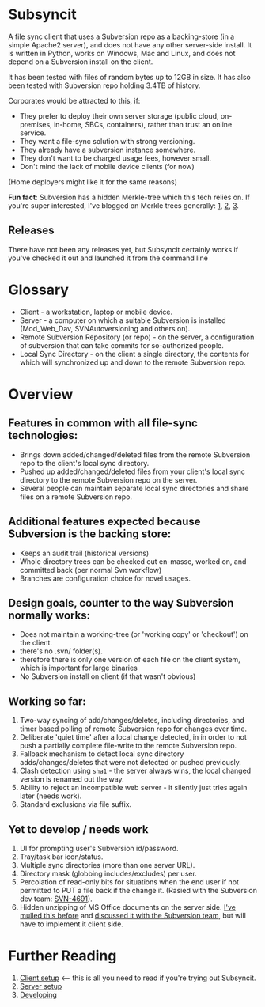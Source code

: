# Subsyncit

A file sync client that uses a Subversion repo as a backing-store (in a simple Apache2 server), and does not have any other server-side install.
It is written in Python, works on Windows, Mac and Linux, and does not depend on a Subversion install on the client.

It has been tested with files of random bytes up to 12GB in size. It has also been tested with Subversion repo holding
3.4TB of history.

Corporates would be attracted to this, if:

* They prefer to deploy their own server storage (public cloud, on-premises, in-home, SBCs, containers), rather than trust an online service.
* They want a file-sync solution with strong versioning.
* They already have a subversion instance somewhere.
* They don't want to be charged usage fees, however small.
* Don't mind the lack of mobile device clients (for now)

(Home deployers might like it for the same reasons)

**Fun fact**: Subversion has a hidden Merkle-tree which this tech relies on. If you're super interested, I've blogged on Merkle
trees generally: [1](https://paulhammant.com/2017/09/17/merkle-trees-in-pictures/), [2](https://paulhammant.com/2017/09/17/old-school-merkle-trees-rock/),
[3](https://paulhammant.com/2017/09/28/choosing-between-blockchains-and-vanilla-merkle-trees/).

## Releases

There have not been any releases yet, but Subsyncit certainly works if you've checked it out and launched it from the command line

# Glossary

* Client - a workstation, laptop or mobile device.
* Server - a computer on which a suitable Subversion is installed (Mod_Web_Dav, SVNAutoversioning and others on).
* Remote Subversion Repository (or repo) - on the server, a configuration of subversion that can take commits for so-authorized people.
* Local Sync Directory - on the client a single directory, the contents for which will synchronized up and down to the remote Subversion repo.

# Overview

## Features in common with all file-sync technologies:

* Brings down added/changed/deleted files from the remote Subversion repo to the client's local sync directory.
* Pushed up added/changed/deleted files from your client's local sync directory to the remote Subversion repo on the server.
* Several people can maintain separate local sync directories and share files on a remote Subversion repo.

## Additional features expected because Subversion is the backing store:

* Keeps an audit trail (historical versions)
* Whole directory trees can be checked out en-masse, worked on, and committed back (per normal Svn workflow)
* Branches are configuration choice for novel usages.

## Design goals, counter to the way Subversion normally works:

* Does not maintain a working-tree (or 'working copy' or 'checkout') on the client.
 * there's no .svn/ folder(s).
  * therefore there is only one version of each file on the client system, which is important for large binaries
* No Subversion install on client (if that wasn't obvious)

## Working so far:

1. Two-way syncing of add/changes/deletes, including directories, and timer based polling of remote Subversion repo for changes over time.
2. Deliberate 'quiet time' after a local change detected, in in order to not push a partially complete file-write to the remote Subversion repo.
3. Fallback mechanism to detect local sync directory adds/changes/deletes that were not detected or pushed previously.
4. Clash detection using `sha1` - the server always wins, the local changed version is renamed out the way.
5. Ability to reject an incompatible web server - it silently just tries again later (needs work).
6. Standard exclusions via file suffix.

## Yet to develop / needs work

1. UI for prompting user's Subversion id/password.
2. Tray/task bar icon/status.
3. Multiple sync directories (more than one server URL).
4. Directory mask (globbing includes/excludes) per user.
5. Percolation of read-only bits for situations when the end user if not permitted to PUT a file back if the change it. (Rasied with the Subversion dev team: [SVN-4691](https://issues.apache.org/jira/browse/SVN-4691)).
6. Hidden unzipping of MS Office documents on the server side. [I've mulled this before](https://paulhammant.com/2014/10/28/corporate-file-sync-agony-and-ecstasy#vcs-systems-should-be-the-backends-for-file-sync) and [discussed it with the Subversion team](https://groups.google.com/forum/#!topic/subversion-development/YE0F0nYlR-U), but will have to implement it client side.

# Further Reading

1. [Client setup](CLIENT-SETUP.md)  <-- this is all you need to read if you're trying out Subsyncit.
2. [Server setup](SERVER-SETUP.md)
3. [Developing](DEVELOPING.md)